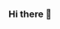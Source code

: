 ### Hi there 👋

<!--
**KoceskiFilip/KoceskiFilip** is a ✨ _special_ ✨ repository because its `README.md` (this file) appears on your GitHub profile.

Here are some ideas to get you started:

- 🔭 I’m currently working on java projects...
- 🌱 I’m currently learning java, c, c++, python...
- 👯 I’m looking to collaborate on ...
- 🤔 I’m looking for help with coding...
- 💬 Ask me about ...
- 📫 How to reach me: ...

- ⚡ Fun fact: ...
-->

